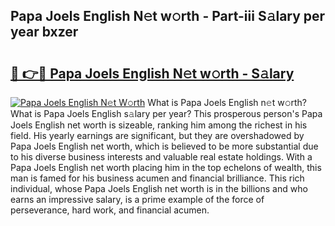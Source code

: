 ## Papa Joels English N𝚎t w𝚘rth - Part-iii S𝚊lary per year bxzer

# <h2><a href="http://gc0ps7b.nevu.top/?p=Papa+Joels+English">🔗 👉🔴 Papa Joels English N𝚎t w𝚘rth - S𝚊lary</a></h2>

[![Papa Joels English N𝚎t W𝚘rth](https://i.imgur.com/Oavwk0R.jpeg)](http://gc0ps7b.nevu.top/?p=Papa+Joels+English)
What is Papa Joels English n𝚎t w𝚘rth? What is Papa Joels English s𝚊lary per year?
This prosperous person's Papa Joels English net worth is sizeable, ranking him among the richest in his field. His yearly earnings are significant, but they are overshadowed by Papa Joels English net worth, which is believed to be more substantial due to his diverse business interests and valuable real estate holdings. With a Papa Joels English net worth placing him in the top echelons of wealth, this man is famed for his business acumen and financial brilliance. This rich individual, whose Papa Joels English net worth is in the billions and who earns an impressive salary, is a prime example of the force of perseverance, hard work, and financial acumen.
